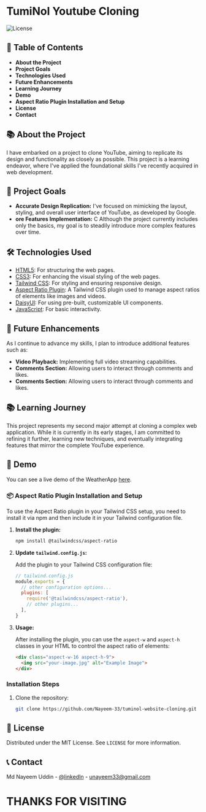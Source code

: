 # TumiNol Youtube Cloning

![License](https://img.shields.io/badge/license-MIT-blue.svg) 

## 📖 Table of Contents

- **About the Project**
- **Project Goals**
- **Technologies Used**
- **Future Enhancements**
- **Learning Journey**
- **Demo**
- **Aspect Ratio Plugin Installation and Setup**
- **License**
- **Contact**

## 📚 About the Project

I have embarked on a project to clone YouTube, aiming to replicate its design and functionality as closely as possible. This project is a learning endeavor, where I've applied the foundational skills I've recently acquired in web development.

## 🎯 Project Goals

- <strong>Accurate Design Replication:</strong> I've focused on mimicking the layout, styling, and overall user interface of YouTube, as developed by Google.
- <strong>ore Features Implementation:</strong> C Although the project currently includes only the basics, my goal is to steadily introduce more complex features over time.

## 🛠️ Technologies Used

- [HTML5](https://www.w3schools.com/html/): For structuring the web pages.
- [CSS3](https://www.w3schools.com/css/): For enhancing the visual styling of the web pages.
- [Tailwind CSS](https://tailwindcss.com/): For styling and ensuring responsive design.
- [Aspect Ratio Plugin](https://github.com/tailwindlabs/tailwindcss-aspect-ratio): A Tailwind CSS plugin used to manage aspect ratios of elements like images and videos.
- [DaisyUI](https://daisyui.com/): For using pre-built, customizable UI components.
- [JavaScript](https://www.w3schools.com/js/): For basic interactivity.

## 🚀 Future Enhancements

As I continue to advance my skills, I plan to introduce additional features such as:

- <strong>Video Playback:</strong> Implementing full video streaming capabilities.
- <strong>Comments Section:</strong> Allowing users to interact through comments and likes.
- <strong>Comments Section:</strong> Allowing users to interact through comments and likes.

## 📚 Learning Journey
This project represents my second major attempt at cloning a complex web application. While it is currently in its early stages, I am committed to refining it further, learning new techniques, and eventually integrating features that mirror the complete YouTube experience.

## 🎥 Demo

You can see a live demo of the WeatherApp [here](https://nayeem-33.github.io/tuminol-website-cloning/).

### 📦 Aspect Ratio Plugin Installation and Setup

To use the Aspect Ratio plugin in your Tailwind CSS setup, you need to install it via npm and then include it in your Tailwind configuration file.

1. **Install the plugin:**

   ```bash
   npm install @tailwindcss/aspect-ratio
   ```

2. **Update `tailwind.config.js`:**

   Add the plugin to your Tailwind CSS configuration file:

   ```javascript
   // tailwind.config.js
   module.exports = {
     // other configuration options...
     plugins: [
       require('@tailwindcss/aspect-ratio'),
       // other plugins...
     ],
   }
   ```

3. **Usage:**

   After installing the plugin, you can use the `aspect-w` and `aspect-h` classes in your HTML to control the aspect ratio of elements:

   ```html
   <div class="aspect-w-16 aspect-h-9">
     <img src="your-image.jpg" alt="Example Image">
   </div>
   ```

### Installation Steps

1. Clone the repository:
   ```bash
   git clone https://github.com/Nayeem-33/tuminol-website-cloning.git
   ```

## 📝 License

Distributed under the MIT License. See `LICENSE` for more information.

## 📞 Contact

Md Nayeem Uddin - [@linkedIn](https://www.linkedin.com/in/nayeem33/) - unayeem33@gmail.com

# THANKS FOR VISITING
